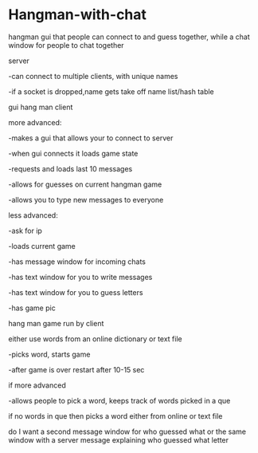 # Hangman-with-chat
hangman gui that people can connect to and guess together, while a chat window for people to chat together


server

  -can connect to multiple clients, with unique names

  -if a socket is dropped,name gets take off name list/hash table
  
gui hang man client

  more advanced:

  -makes a gui that allows your to connect to server

  -when gui connects it loads game state

  -requests and loads last 10 messages

  -allows for guesses on current hangman game

  -allows you to type new messages to everyone
    
    
 less advanced:

  -ask for ip

  -loads current game

  -has message window for incoming chats

  -has text window for you to write messages

  -has text window for you to guess letters

  -has game pic  
 
 hang man game run by client

 either use words from an online dictionary or text file

  -picks word, starts game

  -after game is over restart after 10-15 sec
  
  if more advanced 
  
  -allows people to pick a word, keeps track of words picked in a que

  if no words in que then picks a word either from online or text file

do I want a second message window for who guessed what or the same window with a server message explaining who guessed what letter
  
  
  
